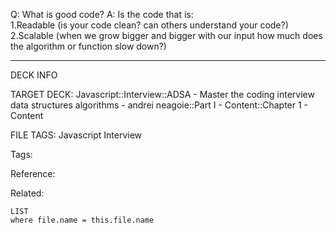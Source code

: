 Q: What is good code?
A: Is the code that is:  
1.Readable (is your code clean? can others understand your code?)  
2.Scalable (when we grow bigger and bigger with our input how much does the algorithm or function slow down?)
<!--ID: 1690026322038-->

---

DECK INFO

TARGET DECK: Javascript::Interview::ADSA - Master the coding interview data structures algorithms - andrei neagoie::Part I - Content::Chapter 1 - Content

FILE TAGS: Javascript Interview

Tags:

Reference:

Related:

```dataview
LIST
where file.name = this.file.name
```
